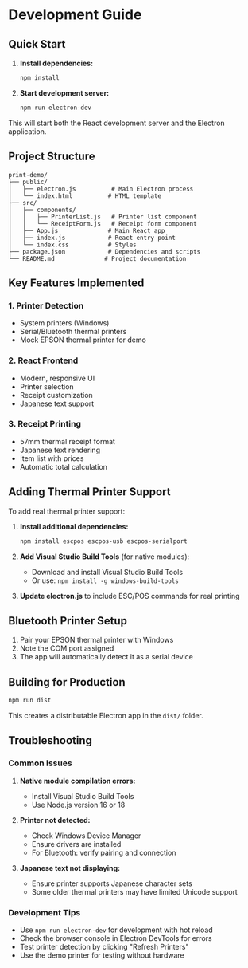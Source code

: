 # Development Guide

## Quick Start

1. **Install dependencies:**
   ```bash
   npm install
   ```

2. **Start development server:**
   ```bash
   npm run electron-dev
   ```

This will start both the React development server and the Electron application.

## Project Structure

```
print-demo/
├── public/
│   ├── electron.js          # Main Electron process
│   └── index.html          # HTML template
├── src/
│   ├── components/
│   │   ├── PrinterList.js   # Printer list component
│   │   └── ReceiptForm.js   # Receipt form component
│   ├── App.js              # Main React app
│   ├── index.js            # React entry point
│   └── index.css           # Styles
├── package.json            # Dependencies and scripts
└── README.md              # Project documentation
```

## Key Features Implemented

### 1. Printer Detection
- System printers (Windows)
- Serial/Bluetooth thermal printers
- Mock EPSON thermal printer for demo

### 2. React Frontend
- Modern, responsive UI
- Printer selection
- Receipt customization
- Japanese text support

### 3. Receipt Printing
- 57mm thermal receipt format
- Japanese text rendering
- Item list with prices
- Automatic total calculation

## Adding Thermal Printer Support

To add real thermal printer support:

1. **Install additional dependencies:**
   ```bash
   npm install escpos escpos-usb escpos-serialport
   ```

2. **Add Visual Studio Build Tools** (for native modules):
   - Download and install Visual Studio Build Tools
   - Or use: `npm install -g windows-build-tools`

3. **Update electron.js** to include ESC/POS commands for real printing

## Bluetooth Printer Setup

1. Pair your EPSON thermal printer with Windows
2. Note the COM port assigned
3. The app will automatically detect it as a serial device

## Building for Production

```bash
npm run dist
```

This creates a distributable Electron app in the `dist/` folder.

## Troubleshooting

### Common Issues

1. **Native module compilation errors:**
   - Install Visual Studio Build Tools
   - Use Node.js version 16 or 18

2. **Printer not detected:**
   - Check Windows Device Manager
   - Ensure drivers are installed
   - For Bluetooth: verify pairing and connection

3. **Japanese text not displaying:**
   - Ensure printer supports Japanese character sets
   - Some older thermal printers may have limited Unicode support

### Development Tips

- Use `npm run electron-dev` for development with hot reload
- Check the browser console in Electron DevTools for errors
- Test printer detection by clicking "Refresh Printers"
- Use the demo printer for testing without hardware
